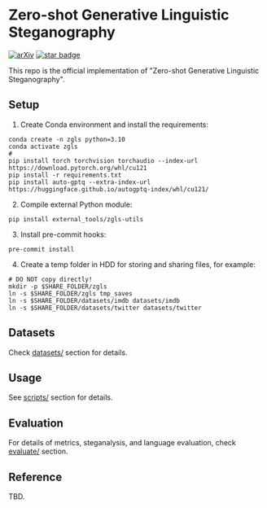 # Zero-shot Generative Linguistic Steganography

[![arXiv](https://img.shields.io/badge/arXiv-2403.10856-brightgreen.svg)](https://arxiv.org/abs/2403.10856)
[![star badge](https://img.shields.io/github/stars/leonardodalinky/zero-shot-GLS?style=social)](https://github.com/leonardodalinky/zero-shot-GLS)

This repo is the official implementation of "Zero-shot Generative Linguistic Steganography".

## Setup

1. Create Conda environment and install the requirements:
```shell
conda create -n zgls python=3.10
conda activate zgls
#
pip install torch torchvision torchaudio --index-url https://download.pytorch.org/whl/cu121
pip install -r requirements.txt
pip install auto-gptq --extra-index-url https://huggingface.github.io/autogptq-index/whl/cu121/
```
2. Compile external Python module:
```shell
pip install external_tools/zgls-utils
```
3. Install pre-commit hooks:
```shell
pre-commit install
```
4. Create a temp folder in HDD for storing and sharing files, for example:
```shell
# DO NOT copy directly!
mkdir -p $SHARE_FOLDER/zgls
ln -s $SHARE_FOLDER/zgls tmp_saves
ln -s $SHARE_FOLDER/datasets/imdb datasets/imdb
ln -s $SHARE_FOLDER/datasets/twitter datasets/twitter
```

## Datasets

Check [datasets/](datasets/README.md) section for details.

## Usage

See [scripts/](scripts/README.md) section for details.

## Evaluation

For details of metrics, steganalysis, and language evaluation, check [evaluate/](evaluate/README.md) section.

## Reference

TBD.

